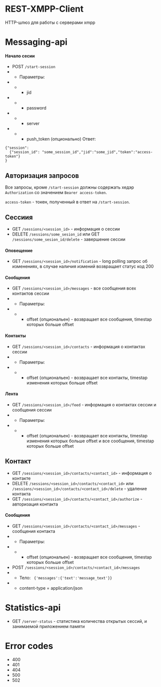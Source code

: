REST-XMPP-Client
================

HTTP-шлюз для работы с серверами xmpp

Messaging-api
=========
#### Начало сесии 
- POST `/start-session`
- - Параметры:
- - - jid
- - - password
- - - server
- - - push_token (опционально)
Ответ:
```
{"session": 
  {"session_id": "some_session_id","jid":"some_jid","token":"access-token"}
}
```

## Авторизация запросов
Все запросы, кроме `/start-session` должны содержать хедэр `Authorization` со значением `Bearer access-token`.

`access-token` - токен, полученный в ответ на `/start-session`.

## Сессиия
- GET `/sessions/<session_id>` - информация о сессии
- DELETE `/sessions/some_sesion_id` или GET `/sessions/some_sesion_id/delete` - завершение сессии

#### Оповещение
- GET `/sessions/<session_id>/notification` - long polling запрос об изменениях, в случае наличия измений возвращает статус код 200

#### Сообщения
- GET `/sessions/<session_id>/messages` - все сообщения всех контактов сессии
- - Параметры:
- - - offset (опциональен) - возвращает все сообщения, timestap которых больше offset

#### Контакты
- GET `/sessions/<session_id>/contacts` - информация о контактах сессии
- - Параметры:
- - - offset (опциональен) - возвращает все контакты, timestap изменения которых больше offset

#### Лента
- GET `/sessions/<session_id>/feed` - информация о контактах сессии и сообщения сессии
- - Параметры:
- - - offset (опциональен) - возвращает все контакты, timestap изменения которых больше offset и все сообщения, timestap которых больше offset

## Контакт
- GET `/sessions/<session_id>/contacts/<contact_id>` - информация о контакте
- DELETE `/sessions/<session_id>/contacts/<contact_id>` или `/sessions/<session_id>/contacts/<contact_id>/delete` - удаление контакта
- GET `/sessions/<session_id>/contacts/<contact_id>/authorize` - авторизация контакта

#### Сообщения
- GET `/sessions/<session_id>/contacts/<contact_id>/messages` - сообщения контакта
- - Параметры:
- - - offset (опциональен) - возвращает все сообщения, timestap которых больше offset
- POST `/sessions/<session_id>/contacts/<contact_id>/messages`
- - Тело: ``` {'messages':{'text':'message_text'}}```
- - content-type = application/json


Statistics-api
=========
- GET `/server-status` - статистика количества открытых сессий, и занимаемой приложением памяти


Error codes
=========
- 400
- 401
- 404
- 500
- 502

